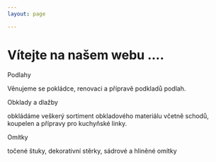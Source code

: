 ```yaml
---
layout: page

---
```

# Vítejte na našem webu ....

Podlahy

Věnujeme se pokládce, renovaci a přípravě podkladů podlah.

Obklady a dlažby

obkládáme veškerý sortiment obkladového materiálu včetně schodů, koupelen a přípravy pro kuchyňské linky.

Omítky

točené štuky, dekorativní stěrky, sádrové a hliněné omítky